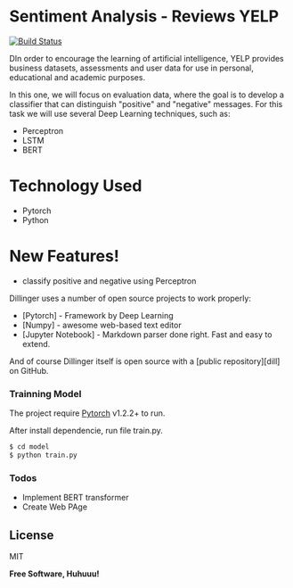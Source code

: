 # Sentiment Analysis - Reviews YELP
[![Build Status](https://travis-ci.org/joemccann/dillinger.svg?branch=master)](https://travis-ci.org/joemccann/dillinger)

DIn order to encourage the learning of artificial intelligence, YELP provides business datasets, assessments and user data for use in personal, educational and academic purposes.

In this one, we will focus on evaluation data, where the goal is to develop a classifier that can distinguish "positive" and "negative" messages.
For this task we will use several Deep Learning techniques, such as:
- Perceptron
- LSTM
- BERT

# Technology Used
- Pytorch
- Python
    
# New Features!
  - classify positive and negative using Perceptron

Dillinger uses a number of open source projects to work properly:

* [Pytorch] - Framework by Deep Learning
* [Numpy] - awesome web-based text editor
* [Jupyter Notebook] - Markdown parser done right. Fast and easy to extend.

And of course Dillinger itself is open source with a [public repository][dill]
 on GitHub.

### Trainning Model

The project require [Pytorch](https://nodejs.org/) v1.2.2+ to run.

After install dependencie, run file train.py.

```sh
$ cd model
$ python train.py
```

### Todos

 - Implement BERT transformer
 - Create Web PAge

License
----

MIT


**Free Software, Huhuuu!**